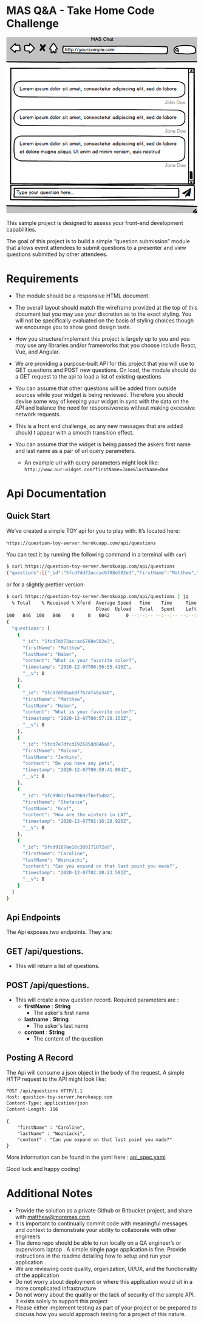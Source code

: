    # **MAS Q&A - Take Home Code Challenge** #



![Web Reference](assets/balsamiq-ref.png "Reference Image")


This sample project is designed to assess your front-end development capabilities.

The goal of this project is to build a simple “question submission” module that allows event attendees to submit questions to a presenter and view questions submitted by other attendees.




# **Requirements** #


* The module should be a responsive HTML document. 

* The overall layout should match the wireframe provided at the top of this document but you may use your discretion as to the exact styling. You will not be specifically evaluated on the basis of styling choices though we encourage you to show good design taste.

* How you structure/implement this project is largely up to you and you may use any libraries and/or frameworks that you choose include React, Vue, and Angular.

* We are providing a purpose-built API for this project that you will use to GET questions and POST new questions.  On load, the module should do a GET request to the api to load a list of existing questions

* You can assume that other questions will be added from outside sources while your widget is being reviewed. Therefore you should devise some way of keeping your widget in sync with the data on the API and balance the need for responsiveness without making excessive network requests.

* This is a front end challenge, so any new messages that are added should t appear with a smooth transition effect.

* You can assume that the widget is being passed the askers first name and last name as a pair of url query parameters.

     * An example url  with query parameters might look like: ```http://www.our-widget.com?firstName=Jane&lastName=Doe```


# **Api Documentation** #

## Quick Start ##

We’ve created a simple TOY api for you to play with. It’s located here:

```https://question-toy-server.herokuapp.com/api/questions```


You can test it by running the following command in a terminal with  ```curl```

```bash
$ curl https://question-toy-server.herokuapp.com/api/questions
{"questions":[{"_id":"5fcd7dd73accac6788e502e3","firstName":"Matthew","lastName":"Haber","content":"What is your favorite color?","timestamp":"2020-12-07T00:56:55.416Z","__v":0},{"_id":"5fcd7df0ba60f767df49a340","firstName":"Matthew","lastName":"Haber","content":"What is your favorite color?","timestamp":"2020-12-07T00:57:20.152Z","__v":0},{"_id":"5fcd7e7dfcd192685dd846a6","firstName":"Malcom","lastName":"Jenkins","content":"Do you have any pets","timestamp":"2020-12-07T00:59:41.004Z","__v":0},{"_id":"5fcd907cf64d9b92fbef5d8a","firstName":"Stefanie","lastName":"Graf","content":"How are the winters in LA?","timestamp":"2020-12-07T02:16:28.920Z","__v":0},{"_id":"5fcd9167ae16c300171072a9","firstName":"Caroline","lastName":"Wozniacki","content":"Can you expand on that last point you made?","timestamp":"2020-12-07T02:20:23.592Z","__v":0}]}
```

or for a slightly prettier version:

```bash
$ curl https://question-toy-server.herokuapp.com/api/questions | jq
  % Total    % Received % Xferd  Average Speed   Time    Time     Time  Current
                                 Dload  Upload   Total   Spent    Left  Speed
100   846  100   846    0     0   6042      0 --:--:-- --:--:-- --:--:--  6042
{
  "questions": [
    {
      "_id": "5fcd7dd73accac6788e502e3",
      "firstName": "Matthew",
      "lastName": "Haber",
      "content": "What is your favorite color?",
      "timestamp": "2020-12-07T00:56:55.416Z",
      "__v": 0
    },
    {
      "_id": "5fcd7df0ba60f767df49a340",
      "firstName": "Matthew",
      "lastName": "Haber",
      "content": "What is your favorite color?",
      "timestamp": "2020-12-07T00:57:20.152Z",
      "__v": 0
    },
    {
      "_id": "5fcd7e7dfcd192685dd846a6",
      "firstName": "Malcom",
      "lastName": "Jenkins",
      "content": "Do you have any pets",
      "timestamp": "2020-12-07T00:59:41.004Z",
      "__v": 0
    },
    {
      "_id": "5fcd907cf64d9b92fbef5d8a",
      "firstName": "Stefanie",
      "lastName": "Graf",
      "content": "How are the winters in LA?",
      "timestamp": "2020-12-07T02:16:28.920Z",
      "__v": 0
    },
    {
      "_id": "5fcd9167ae16c300171072a9",
      "firstName": "Caroline",
      "lastName": "Wozniacki",
      "content": "Can you expand on that last point you made?",
      "timestamp": "2020-12-07T02:20:23.592Z",
      "__v": 0
    }
  ]
}
```


## Api Endpoints ##
The Api exposes two endpoints. They are:

## GET /api/questions. ##

* This will return a list of questions. 

## POST /api/questions. ##
* This will create a new question record. Required parameters are :
  * **firstName** : **String**
    * The asker's first name
  * **lastname** : **String**
    * The asker's last name
  * **content** : **String**
    * The content of the question

## Posting A Record ##
The Api will consume a json object in the body of the request. A simple HTTP request to the API might look like:

```http
POST /api/questions HTTP/1.1
Host: question-toy-server.herokuapp.com
Content-Type: application/json
Content-Length: 116

{
	"firstName" : "Caroline",
	"lastName" : "Wozniacki",
	"content" : "Can you expand on that last point you made?"
}
```

More information can be found in the yaml here : [api_spec.yaml](../master/api_spec_yaml)



Good luck and happy coding!
  

# **Additional Notes** # 
* Provide the solution as a private Github or Bitbucket project, and share with matthew@moremas.com
* It is important to continually commit code with meaningful messages and context to demonstrate your ability to collaborate with other engineers
* The demo repo should be able to run locally on a QA engineer’s or supervisors laptop . A simple single page application is fine. Provide instructions in the readme detailing how to setup and run your application .
* We are reviewing code quality, organization, UI/UX, and the functionality of the application
* Do not worry about deployment or where this application would sit in a more complicated infrastructure
* Do not worry about the quality or the lack of security of the sample API. It exists solely to support this project
* Please either implement testing as part of your project or be prepared to discuss how you would approach testing for a project of this nature.



  








